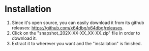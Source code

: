 # Installation
1. Since it's open source, you can easily download it from its github releases: https://github.com/x64dbg/x64dbg/releases.
2. Click on the "snapshot_202X-XX-XX_XX-XX.zip" file in order to download it.
3. Extract it to wherever you want and the "installation" is finished.
